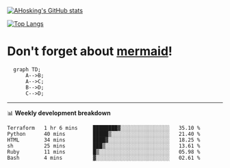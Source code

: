 [![AHosking's GitHub stats](https://github-readme-stats.vercel.app/api?username=ahosking&count_private=true&show_icons=true&theme=onedark&hide_rank=true&include_all_commits=true)](https://github.com/ahosking)

[![Top Langs](https://github-readme-stats.vercel.app/api/top-langs/?username=ahosking&layout=compact&theme=onedark)](https://github.com/ahosking)


# Don't forget about [mermaid](https://github.blog/2022-02-14-include-diagrams-markdown-files-mermaid/)!

```mermaid
  graph TD;
      A-->B;
      A-->C;
      B-->D;
      C-->D;
```
-------

📊 **Weekly development breakdown**

<!--START_SECTION:waka-->

```text
Terraform   1 hr 6 mins     ████████▓░░░░░░░░░░░░░░░░   35.10 %
Python      40 mins         █████▒░░░░░░░░░░░░░░░░░░░   21.40 %
HTML        34 mins         ████▓░░░░░░░░░░░░░░░░░░░░   18.25 %
sh          25 mins         ███▒░░░░░░░░░░░░░░░░░░░░░   13.61 %
Ruby        11 mins         █▒░░░░░░░░░░░░░░░░░░░░░░░   05.98 %
Bash        4 mins          ▓░░░░░░░░░░░░░░░░░░░░░░░░   02.61 %
```

<!--END_SECTION:waka-->
